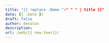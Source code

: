```yaml
---
title: "{{ replace .Name "-" " " | title }}"
date: {{ .Date }}
draft: false
author: denalon
description: 
url: /web/{{ now.Year}}/
---
```


